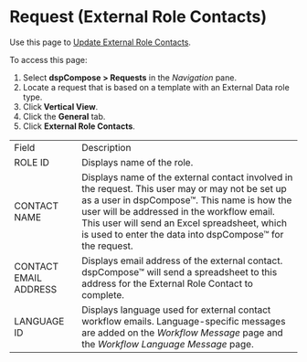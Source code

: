 # Request (External Role Contacts)

<div class="use">

Use this page to [Update External Role
Contacts](../Use_Cases/Update_External_Role_Contacts.htm).

</div>

To access this page:

1.  Select <span style="font-weight: bold;">dspCompose \>
    Requests</span> in the *Navigation* pane.
2.  Locate a request that is based on a template with an External Data
    role type.
3.  Click<span style="font-weight: bold;"> Vertical View</span>.
4.  Click the <span style="font-weight: bold;">General</span> tab.
5.  Click <span style="font-weight: bold;">External Role
    Contacts</span>.

|                       |                                                                                                                                                                                                                                                                                                            |
| --------------------- | ---------------------------------------------------------------------------------------------------------------------------------------------------------------------------------------------------------------------------------------------------------------------------------------------------------- |
| Field                 | Description                                                                                                                                                                                                                                                                                                |
| ROLE ID               | Displays name of the role.                                                                                                                                                                                                                                                                                 |
| CONTACT NAME          | Displays name of the external contact involved in the request. This user may or may not be set up as a user in dspCompose™. This name is how the user will be addressed in the workflow email. This user will send an Excel spreadsheet, which is used to enter the data into dspCompose™ for the request. |
| CONTACT EMAIL ADDRESS | Displays email address of the external contact. dspCompose™ will send a spreadsheet to this address for the External Role Contact to complete.                                                                                                                                                             |
| LANGUAGE ID           | Displays language used for external contact workflow emails. Language-specific messages are added on the *Workflow Message* page and the *Workflow Language Message* page.                                                                                                                                 |
